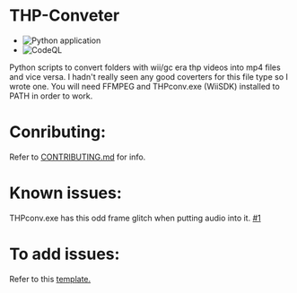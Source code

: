 # THP-Conveter
* ![Python application](https://github.com/Lord-Giganticus/THP-Conveter/workflows/Python%20application/badge.svg)
* ![CodeQL](https://github.com/Lord-Giganticus/THP-Conveter/workflows/CodeQL/badge.svg)

Python scripts to convert folders with wii/gc era thp videos into mp4 files and vice versa.
I hadn't really seen any good coverters for this file type so I wrote one.
You will need FFMPEG and THPconv.exe (WiiSDK) installed to PATH in order to work.

# Conributing:
Refer to [CONTRIBUTING.md](https://github.com/Lord-Giganticus/THP-Conveter/blob/master/CONTRIBUTING.md) for info.

# Known issues:
THPconv.exe has this odd frame glitch when putting audio into it. [#1](https://github.com/Lord-Giganticus/THP-Conveter/issues/1)

# To add issues:
Refer to this [template.](https://github.com/Lord-Giganticus/THP-Conveter/blob/master/.github/ISSUE_TEMPLATE/bug_report.md)
